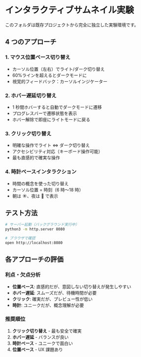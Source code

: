 # インタラクティブサムネイル実験

このフォルダは既存プロジェクトから完全に独立した実験環境です。

## 4 つのアプローチ

### 1. **マウス位置ベース切り替え**

- カーソル位置（左右）でライト/ダーク切り替え
- 60%ラインを超えるとダークモードに
- 視覚的フィードバック：カーソルインジケーター

### 2. **ホバー遅延切り替え**

- 1 秒間ホバーすると自動でダークモードに遷移
- プログレスバーで遷移状態を表示
- ホバー解除で即座にライトモードに戻る

### 3. **クリック切り替え**

- 明確な操作でライト ⇔ ダーク切り替え
- アクセシビリティ対応（キーボード操作可能）
- 最も直感的で確実な操作

### 4. **時計ベースインタラクション**

- 時間の概念を使った切り替え
- カーソル位置 = 時刻（6 時〜18 時）
- 朝は ☀️、夜は 🌙 で表示

## テスト方法

```bash
# サーバー起動（バックグラウンド実行中）
python3 -m http.server 8080

# ブラウザで確認
open http://localhost:8080
```

## 各アプローチの評価

### 利点・欠点分析

- **位置ベース**: 直感的だが、意図しない切り替えが発生しやすい
- **ホバー遅延**: スムーズだが、待機時間が必要
- **クリック**: 確実だが、プレビュー性が低い
- **時計**: ユニークだが、概念理解が必要

### 推奨順位

1. **クリック切り替え** - 最も安全で確実
2. **ホバー遅延** - バランスが良い
3. **時計ベース** - ユニークで面白い
4. **位置ベース** - UX 課題あり
